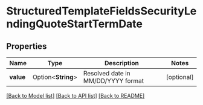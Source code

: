 # StructuredTemplateFieldsSecurityLendingQuoteStartTermDate

## Properties

Name | Type | Description | Notes
------------ | ------------- | ------------- | -------------
**value** | Option<**String**> | Resolved date in MM/DD/YYYY format | [optional]

[[Back to Model list]](../README.md#documentation-for-models) [[Back to API list]](../README.md#documentation-for-api-endpoints) [[Back to README]](../README.md)


